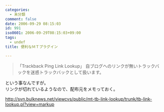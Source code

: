 ```yaml
---
categories:
  - 未分類
comment: false
date: 2006-09-29 08:15:03
id: 991
iso8601: 2006-09-29T08:15:03+09:00
tags:
  - undef
title: 便利なＭＴプラグイン

---
```


<div class="entry-body">
                                 <blockquote>「Trackback Ping Link Lookup」
自ブログへのリンクが無いトラックバックを迷惑トラックバックとして扱います。 </blockquote>

<p>という事なんですが。<br />
リンクが切れているようなので、配布元をメモっておく。</p>

<p><a href="http://svn.bulknews.net/viewcvs/public/mt-tb-link-lookup/trunk/tb-link-lookup.pl?view=markup">http://svn.bulknews.net/viewcvs/public/mt-tb-link-lookup/trunk/tb-link-lookup.pl?view=markup</a></p>
                              </div>    	